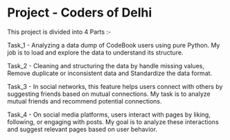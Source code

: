 # Project - Coders of Delhi

This project is divided into 4 Parts :-

Task_1 - Analyzing a data dump of CodeBook users using pure Python. My job is to load and explore the data to understand its structure.

Task_2 - Cleaning and structuring the data by handle missing values, Remove duplicate or inconsistent data and Standardize the data format.

Task_3 - In social networks, this feature helps users connect with others by suggesting friends based on mutual connections. My task is to analyze mutual friends and recommend potential connections.

Task_4 - On social media platforms, users interact with pages by liking, following, or engaging with posts. My goal is to analyze these interactions and suggest relevant pages based on user behavior.